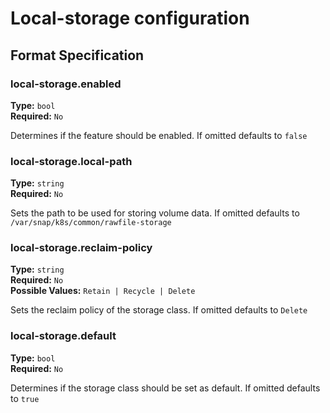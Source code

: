 # Local-storage configuration

## Format Specification

### local-storage.enabled
**Type:** `bool`<br>
**Required:** `No` <br>

Determines if the feature should be enabled. If omitted defaults to `false`

### local-storage.local-path
**Type:** `string`<br>
**Required:** `No` <br>

Sets the path to be used for storing volume data. If omitted defaults to `/var/snap/k8s/common/rawfile-storage`

### local-storage.reclaim-policy
**Type:** `string`<br>
**Required:** `No` <br>
**Possible Values:** `Retain | Recycle | Delete`

Sets the reclaim policy of the storage class. If omitted defaults to `Delete`

### local-storage.default
**Type:** `bool`<br>
**Required:** `No` <br>

Determines if the storage class should be set as default. If omitted defaults to `true`
